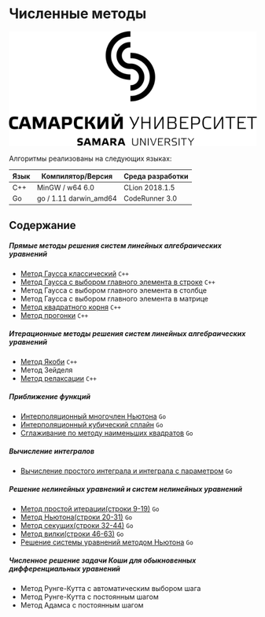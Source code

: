 # Численные методы
![alt text](https://github.com/ochaplashkin/numerical_analysis/blob/master/logo/logo.svg)


Алгоритмы реализованы на следующих языках:

| Язык | Компилятор/Версия | Среда разработки | 
| ------ | ------ | ------ |
| C++ | MinGW / w64 6.0 | CLion 2018.1.5 |
| Go | go / 1.11 darwin_amd64 | CodeRunner 3.0 |
## Содержание
##### Прямые методы решения систем линейных алгебраических уравнений
* [Метод Гаусса классический](https://github.com/ochaplashkin/numerical_analysis/blob/master/gauss_classic.cpp)  `C++` 
* [Метод Гаусса с выбором главного элемента в строке](https://github.com/ochaplashkin/numerical_analysis/blob/master/gauss_row.cpp)  `C++`
* Метод Гаусса с выбором главного элемента в столбце  
* Метод Гаусса с выбором главного элемента в матрице
* [Метод квадратного корня](https://github.com/tritonsy/choleskyDecomposition)  `C++`
* [Метод прогонки](https://github.com/tritonsy/thomasAlgorithm) `C++`
##### Итерационные методы решения систем линейных алгебраических уравнений
* [Метод Якоби](https://github.com/tritonsy/JacobiMethod) `C++`
* Метод Зейделя
* [Метод релаксации](https://github.com/tritonsy/relaxationMethod) `C++`
##### Приближение функций
* [Интерполяционный многочлен Ньютона](https://github.com/ochaplashkin/numerical_analysis/tree/master/interpolation_newton) `Go`
* [Интерполяционный кубический сплайн](https://github.com/ochaplashkin/numerical_analysis/tree/master/spline) `Go`
* [Cглаживание по методу наименьших квадратов](https://github.com/ochaplashkin/numerical_analysis/tree/master/ols) `Go`
##### Вычисление интегралов
* [Вычисление  простого интеграла и интеграла с параметром](https://github.com/ochaplashkin/numerical_analysis/blob/master/integral.go) `Go`
##### Решение нелинейных уравнений и систем нелинейных уравнений
* [Метод простой итерации(строки 9-19)](https://github.com/ochaplashkin/numerical_analysis/blob/master/nonlinear_equations.go#L9) `Go`
* [Метод Ньютона(строки 20-31)](https://github.com/ochaplashkin/numerical_analysis/blob/master/nonlinear_equations.go#L20) `Go`
* [Метод секущих(строки 32-44)](https://github.com/ochaplashkin/numerical_analysis/blob/master/nonlinear_equations.go#L32) `Go`
* [Метод вилки(строки 46-63)](https://github.com/ochaplashkin/numerical_analysis/blob/master/nonlinear_equations.go#L46) `Go`
* [Решение системы уравнений методом Ньютона](https://github.com/ochaplashkin/numerical_analysis/blob/master/nonlinear_system(newton).go) `Go`
##### Численное решение задачи Коши для обыкновенных дифференциальных уравнений
* Метод Рунге-Кутта с автоматическим выбором шага
* Метод Рунге-Кутта с постоянным шагом
* Метод Адамса с постоянным шагом
